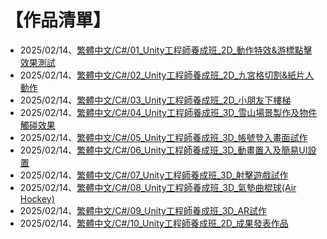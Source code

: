 # 【作品清單】  
* 2025/02/14、[繁體中文/C#/01_Unity工程師養成班_2D_動作特效&游標點擊效果測試](作品集/繁體中文/C%23/01_Unity工程師養成班_2D_動作特效&游標點擊效果測試/)
* 2025/02/14、[繁體中文/C#/02_Unity工程師養成班_2D_九宮格切割&紙片人動作](作品集/繁體中文/C%23/02_Unity工程師養成班_2D_九宮格切割&紙片人動作/)
* 2025/02/14、[繁體中文/C#/03_Unity工程師養成班_2D_小朋友下樓梯](作品集/繁體中文/C%23/03_Unity工程師養成班_2D_小朋友下樓梯/)
* 2025/02/14、[繁體中文/C#/04_Unity工程師養成班_3D_雪山場景製作及物件觸碰效果](作品集/繁體中文/C%23/04_Unity工程師養成班_3D_雪山場景製作及物件觸碰效果/)
* 2025/02/14、[繁體中文/C#/05_Unity工程師養成班_3D_帳號登入畫面試作](作品集/繁體中文/C%23/05_Unity工程師養成班_3D_帳號登入畫面試作/)
* 2025/02/14、[繁體中文/C#/06_Unity工程師養成班_3D_動畫置入及簡易UI設置](作品集/繁體中文/C%23/06_Unity工程師養成班_3D_動畫置入及簡易UI設置/)
* 2025/02/14、[繁體中文/C#/07_Unity工程師養成班_3D_射擊遊戲試作](作品集/繁體中文/C%23/07_Unity工程師養成班_3D_射擊遊戲試作/)
* 2025/02/14、[繁體中文/C#/08_Unity工程師養成班_3D_氣墊曲棍球(Air Hockey)](作品集/繁體中文/C%23/08_Unity工程師養成班_3D_氣墊曲棍球(Air%20Hockey)/)
* 2025/02/14、[繁體中文/C#/09_Unity工程師養成班_3D_AR試作](作品集/繁體中文/C%23/09_Unity工程師養成班_3D_AR試作/)
* 2025/02/14、[繁體中文/C#/10_Unity工程師養成班_2D_成果發表作品](作品集/繁體中文/C%23/10_Unity工程師養成班_2D_成果發表作品/)
